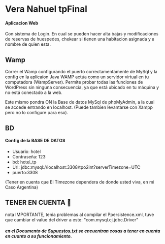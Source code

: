 # Vera Nahuel tpFinal

#### Aplicacion Web
Con sistema de Login.
En cual se pueden hacer alta bajas y modificaciones de reservas de huespedes, chekear si tienen una habitacion asignada y a nombre de quien esta.

## Wamp
Correr el Wamp configurando el puerto correctamentamente de MySql y la config en la aplicaion Java
WAMP actúa como un servidor virtual en tu computadora (WampServer). Permite probar todas las funciones de WordPress sin ninguna consecuencia, ya que está ubicado en tu máquina y no está conectado a la web.

Este mismo pondra ON la Base de datos MySql de phpMyAdmin, a la cual se accede entrando en localhost.
(Puede tambien levantarse con Xampp pero no lo configure para eso).

## BD
#### Config de la BASE DE DATOS

- Usuario: hotel
- Contraseña: 123
- bd: hotel_tp
- Url: jdbc:mysql://localhost:3308/tpo2int?serverTimezone=UTC
- puerto:3308

(Tener en cuenta que El Timezone dependera de donde usted viva, en mi Caso Argentina)

## TENER EN CUENTA 	:loudspeaker:

nota IMPORTANTE, tenia problemas al compilar el Ppersistence.xml,
tuve que cambiar  el value del driver a este:
"com.mysql.cj.jdbc.Driver"

##### en el Documento de [Supuestos.txt](https://github.com/Nahuel-Vera/Vera_Nahuel_tpFinal/blob/main/Supuestos.txt) se encuentran cosas a tener en cuenta en cuanto a su funcionamiento.

